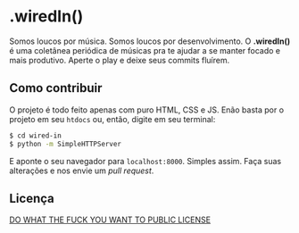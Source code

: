 # .wiredIn()

Somos loucos por música. Somos loucos por desenvolvimento. O __.wiredIn()__ é
uma coletânea periódica de músicas pra te ajudar a se manter focado e mais
produtivo. Aperte o play e deixe seus commits fluírem.

## Como contribuir

O projeto é todo feito apenas com puro HTML, CSS e JS.
Enão basta por o projeto em seu `htdocs` ou, então, digite em seu terminal:

```bash
$ cd wired-in
$ python -m SimpleHTTPServer
```

E aponte o seu navegador para `localhost:8000`. Simples assim.
Faça suas alterações e nos envie um _pull request_.

## Licença

[DO WHAT THE FUCK YOU WANT TO PUBLIC LICENSE](http://www.wtfpl.net/)

